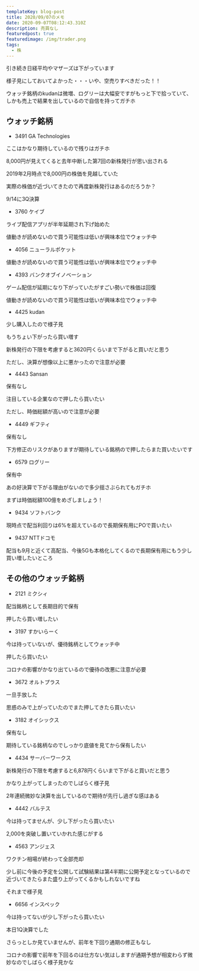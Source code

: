 ```yaml
---
templateKey: blog-post
title: 2020/09/07のメモ
date: 2020-09-07T08:12:43.310Z
description: 売買なし
featuredpost: true
featuredimage: /img/trader.png
tags:
  - 株
---
```

引き続き日経平均やマザーズは下がっています

様子見にしておいてよかった・・・いや、空売りすべきだった！！

ウォッチ銘柄のkudanは微増、ログリーは大幅安ですがもっと下で拾っていて、しかも売上で結果を出しているので自信を持ってガチホ

## ウォッチ銘柄

* 3491 GA Technologies

ここはかなり期待しているので残りはガチホ

8,000円が見えてくると去年中断した第7回の新株発行が思い出される

2019年2月時点で8,000円の株価を見越していた

実際の株価が近づいてきたので再度新株発行はあるのだろうか？

9/14に3Q決算

* 3760 ケイブ

ライブ配信アプリが半年延期され下げ始めた

値動きが読めないので買う可能性は低いが興味本位でウォッチ中

* 4056 ニューラルポケット

値動きが読めないので買う可能性は低いが興味本位でウォッチ中

* 4393 バンクオブイノベーション

ゲーム配信が延期になり下がっていたがすごい勢いで株価は回復

値動きが読めないので買う可能性は低いが興味本位でウォッチ中

* 4425 kudan

少し購入したので様子見

もうちょい下がったら買い増す

新株発行の下限を考慮すると3620円くらいまで下がると買いだと思う

ただし、決算が想像以上に悪かったので注意が必要

* 4443 Sansan

保有なし

注目している企業なので押したら買いたい

ただし、時価総額が高いので注意が必要

* 4449 ギフティ

保有なし

下方修正のリスクがありますが期待している銘柄ので押したらまた買いたいです

* 6579 ログリー

保有中

あの好決算で下がる理由がないので多少揺さぶられてもガチホ

まずは時価総額100億をめざしましょう！

* 9434 ソフトバンク

現時点で配当利回りは6%を超えているので長期保有用にPOで買いたい

* 9437 NTTドコモ

配当も9月と近くて高配当、今後5Gも本格化してくるので長期保有用にもう少し買い増したいところ

## その他のウォッチ銘柄

* 2121 ミクシィ

配当銘柄として長期目的で保有

押したら買い増したい

* 3197 すかいらーく

今は持っていないが、優待銘柄としてウォッチ中

押したら買いたい

コロナの影響がかなり出ているので優待の改悪に注意が必要

* 3672 オルトプラス

一旦手放した

思惑のみで上がっていたのでまた押してきたら買いたい

* 3182 オイシックス

保有なし

期待している銘柄なのでしっかり底値を見てから保有したい

* 4434 サーバーワークス

新株発行の下限を考慮すると6,878円くらいまで下がると買いだと思う

かなり上がってしまったのでしばらく様子見

2年連続微妙な決算を出しているので期待が先行し過ぎな感はある

* 4442 バルテス

今は持ってませんが、少し下がったら買いたい

2,000を突破し置いていかれた感じがする

* 4563 アンジェス

ワクチン相場が終わって全部売却

少し前に今後の予定を公開して試験結果は第4半期に公開予定となっているので近づいてきたらまた盛り上がってくるかもしれないですね

それまで様子見

* 6656 インスペック

今は持ってないが少し下がったら買いたい

本日1Q決算でした

さらっとしか見ていませんが、前年を下回り通期の修正もなし

コロナの影響で前年を下回るのは仕方ない気はしますが通期予想が相変わらず微妙なのでしばらく様子見かな